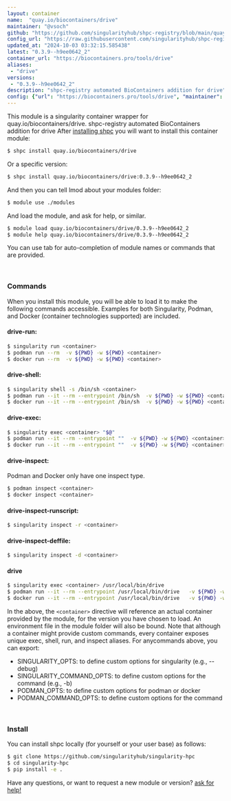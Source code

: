 ```yaml
---
layout: container
name:  "quay.io/biocontainers/drive"
maintainer: "@vsoch"
github: "https://github.com/singularityhub/shpc-registry/blob/main/quay.io/biocontainers/drive/container.yaml"
config_url: "https://raw.githubusercontent.com/singularityhub/shpc-registry/main/quay.io/biocontainers/drive/container.yaml"
updated_at: "2024-10-03 03:32:15.585438"
latest: "0.3.9--h9ee0642_2"
container_url: "https://biocontainers.pro/tools/drive"
aliases:
 - "drive"
versions:
 - "0.3.9--h9ee0642_2"
description: "shpc-registry automated BioContainers addition for drive"
config: {"url": "https://biocontainers.pro/tools/drive", "maintainer": "@vsoch", "description": "shpc-registry automated BioContainers addition for drive", "latest": {"0.3.9--h9ee0642_2": "sha256:16f496d1fcc8a85e71336211f1505819346af31fd5c353a6357b1ff7ea8e9128"}, "tags": {"0.3.9--h9ee0642_2": "sha256:16f496d1fcc8a85e71336211f1505819346af31fd5c353a6357b1ff7ea8e9128"}, "docker": "quay.io/biocontainers/drive", "aliases": {"drive": "/usr/local/bin/drive"}}
---
```


This module is a singularity container wrapper for quay.io/biocontainers/drive.
shpc-registry automated BioContainers addition for drive
After [installing shpc](#install) you will want to install this container module:


```bash
$ shpc install quay.io/biocontainers/drive
```

Or a specific version:

```bash
$ shpc install quay.io/biocontainers/drive:0.3.9--h9ee0642_2
```

And then you can tell lmod about your modules folder:

```bash
$ module use ./modules
```

And load the module, and ask for help, or similar.

```bash
$ module load quay.io/biocontainers/drive/0.3.9--h9ee0642_2
$ module help quay.io/biocontainers/drive/0.3.9--h9ee0642_2
```

You can use tab for auto-completion of module names or commands that are provided.

<br>

### Commands

When you install this module, you will be able to load it to make the following commands accessible.
Examples for both Singularity, Podman, and Docker (container technologies supported) are included.

#### drive-run:

```bash
$ singularity run <container>
$ podman run --rm  -v ${PWD} -w ${PWD} <container>
$ docker run --rm  -v ${PWD} -w ${PWD} <container>
```

#### drive-shell:

```bash
$ singularity shell -s /bin/sh <container>
$ podman run --it --rm --entrypoint /bin/sh  -v ${PWD} -w ${PWD} <container>
$ docker run --it --rm --entrypoint /bin/sh  -v ${PWD} -w ${PWD} <container>
```

#### drive-exec:

```bash
$ singularity exec <container> "$@"
$ podman run --it --rm --entrypoint ""  -v ${PWD} -w ${PWD} <container> "$@"
$ docker run --it --rm --entrypoint ""  -v ${PWD} -w ${PWD} <container> "$@"
```

#### drive-inspect:

Podman and Docker only have one inspect type.

```bash
$ podman inspect <container>
$ docker inspect <container>
```

#### drive-inspect-runscript:

```bash
$ singularity inspect -r <container>
```

#### drive-inspect-deffile:

```bash
$ singularity inspect -d <container>
```


#### drive

```bash
$ singularity exec <container> /usr/local/bin/drive
$ podman run --it --rm --entrypoint /usr/local/bin/drive   -v ${PWD} -w ${PWD} <container> -c " $@"
$ docker run --it --rm --entrypoint /usr/local/bin/drive   -v ${PWD} -w ${PWD} <container> -c " $@"
```



In the above, the `<container>` directive will reference an actual container provided
by the module, for the version you have chosen to load. An environment file in the
module folder will also be bound. Note that although a container
might provide custom commands, every container exposes unique exec, shell, run, and
inspect aliases. For anycommands above, you can export:

 - SINGULARITY_OPTS: to define custom options for singularity (e.g., --debug)
 - SINGULARITY_COMMAND_OPTS: to define custom options for the command (e.g., -b)
 - PODMAN_OPTS: to define custom options for podman or docker
 - PODMAN_COMMAND_OPTS: to define custom options for the command

<br>

### Install

You can install shpc locally (for yourself or your user base) as follows:

```bash
$ git clone https://github.com/singularityhub/singularity-hpc
$ cd singularity-hpc
$ pip install -e .
```

Have any questions, or want to request a new module or version? [ask for help!](https://github.com/singularityhub/singularity-hpc/issues)